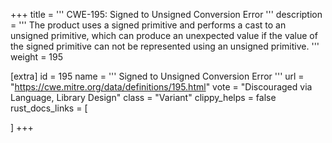 +++
title = '''
CWE-195: Signed to Unsigned Conversion Error
'''
description	= '''
The product uses a signed primitive and performs a cast to an unsigned primitive, which can produce an unexpected value if the value of the signed primitive can not be represented using an unsigned primitive.
'''
weight = 195

[extra]
id = 195
name = '''
Signed to Unsigned Conversion Error
'''
url = "https://cwe.mitre.org/data/definitions/195.html"
vote = "Discouraged via Language, Library Design"
class = "Variant"
clippy_helps = false
rust_docs_links = [

]
+++
